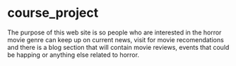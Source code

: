# course_project

The purpose of this web site is so people who are interested in the horror movie genre can keep up on current news, visit for movie recomendations and there is a blog
section that will contain movie reviews, events that could be happing or anything else related to horror. 
